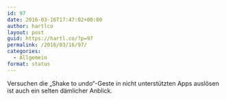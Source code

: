 ```yaml
---
id: 97
date: 2016-03-16T17:47:02+00:00
author: hartlco
layout: post
guid: https://hartl.co/?p=97
permalink: /2016/03/16/97/
categories:
  - Allgemein
format: status
---
```

Versuchen die &#8222;Shake to undo&#8220;-Geste in nicht unterstützten Apps auslösen ist auch ein selten dämlicher Anblick.